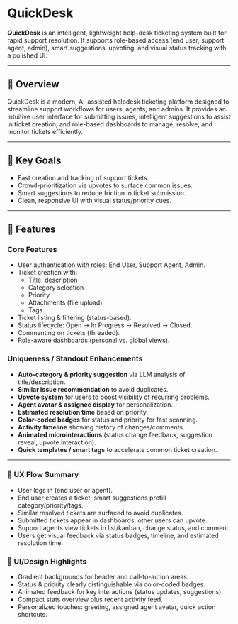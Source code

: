 # QuickDesk

**QuickDesk** is an intelligent, lightweight help-desk ticketing system built for rapid support resolution. It supports role-based access (end user, support agent, admin), smart suggestions, upvoting, and visual status tracking with a polished UI.

---

## 🌟 Overview
QuickDesk is a modern, AI-assisted helpdesk ticketing platform designed to streamline support workflows for users, agents, and admins. It provides an intuitive user interface for submitting issues, intelligent suggestions to assist in ticket creation, and role-based dashboards to manage, resolve, and monitor tickets efficiently.

---


## 🎯 Key Goals
- Fast creation and tracking of support tickets.
- Crowd-prioritization via upvotes to surface common issues.
- Smart suggestions to reduce friction in ticket submission.
- Clean, responsive UI with visual status/priority cues.

---

## 🚀 Features

### Core Features
- User authentication with roles: End User, Support Agent, Admin.
- Ticket creation with:
  - Title, description
  - Category selection
  - Priority
  - Attachments (file upload)
  - Tags
- Ticket listing & filtering (status-based).
- Status lifecycle: Open → In Progress → Resolved → Closed.
- Commenting on tickets (threaded).
- Role-aware dashboards (personal vs. global views).

### Uniqueness / Standout Enhancements
- **Auto-category & priority suggestion** via LLM analysis of title/description.
- **Similar issue recommendation** to avoid duplicates.
- **Upvote system** for users to boost visibility of recurring problems.
- **Agent avatar & assignee display** for personalization.
- **Estimated resolution time** based on priority.
- **Color-coded badges** for status and priority for fast scanning.
- **Activity timeline** showing history of changes/comments.
- **Animated microinteractions** (status change feedback, suggestion reveal, upvote interaction).
- **Quick templates / smart tags** to accelerate common ticket creation.

---

### 🧠 UX Flow Summary
- User logs in (end user or agent).
- End user creates a ticket; smart suggestions prefill category/priority/tags.
- Similar resolved tickets are surfaced to avoid duplicates.
- Submitted tickets appear in dashboards; other users can upvote.
- Support agents view tickets in list/kanban, change status, and comment.
- Users get visual feedback via status badges, timeline, and estimated resolution time.

### 🎨 UI/Design Highlights
- Gradient backgrounds for header and call-to-action areas.
- Status & priority clearly distinguishable via color-coded badges.
- Animated feedback for key interactions (status updates, suggestions).
- Compact stats overview plus recent activity feed.
- Personalized touches: greeting, assigned agent avatar, quick action shortcuts.

